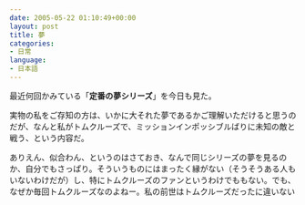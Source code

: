 ```yaml
---
date: 2005-05-22 01:10:49+00:00
layout: post
title: 夢
categories:
- 日常
language:
- 日本語
---
```


最近何回かみている「**定番の夢シリーズ**」を今日も見た。

実物の私をご存知の方は、いかに大それた夢であるかご理解いただけると思うのだが、なんと私がトムクルーズで、ミッションインポッシブルばりに未知の敵と戦う、という内容だ。

ありえん、似合わん、というのはさておき、なんで同じシリーズの夢を見るのか、自分でもさっぱり。そういうものにはまったく縁がない（そうそうある人もいないわけだが）し、特にトムクルーズのファンというわけでももない。でも、なぜか毎回トムクルーズなのよねー。私の前世はトムクルーズだったに違いない
